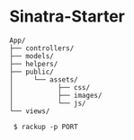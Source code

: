 Sinatra-Starter
===
```
App/
├── controllers/
├── models/
├── helpers/
├── public/
│     └── assets/ 
│           ├── css/
│           ├── images/
│           └── js/ 
└── views/
```

```
 $ rackup -p PORT
```
